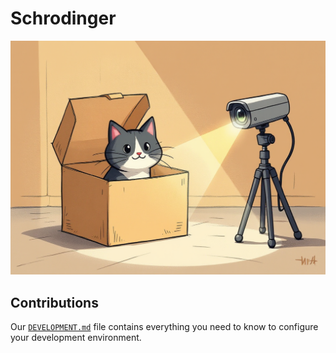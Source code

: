 # Schrodinger

<img src="share/schrody.png" width="512">

## Contributions

Our [`DEVELOPMENT.md`](./DEVELOPMENT.md) file contains everything you need to know to configure your development environment.
